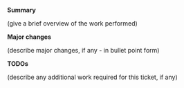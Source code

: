 **Summary**

(give a brief overview of the work performed)

**Major changes**

(describe major changes, if any - in bullet point form)

**TODOs**

(describe any additional work required for this ticket, if any)
